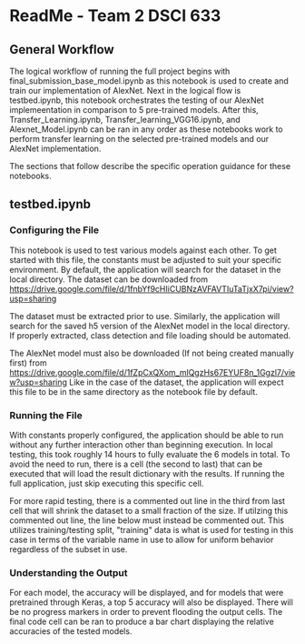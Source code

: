 # ReadMe - Team 2 DSCI 633

## General Workflow 
The logical workflow of running the full project begins with final_submission_base_model.ipynb as this notebook is used to create and train our implementation of AlexNet. Next in the logical flow is testbed.ipynb, this notebook orchestrates the testing of our AlexNet implemeentation in comparison to 5 pre-trained models. After this, Transfer_Learning.ipynb, Transfer_learning_VGG16.ipynb, and Alexnet_Model.ipynb can be ran in any order as these notebooks work to perform transfer learning on the selected pre-trained models and our AlexNet implementation.

The sections that follow describe the specific operation guidance for these notebooks. 

## testbed.ipynb
### Configuring the File
This notebook is used to test various models against each other. To get started with this file, the constants 
must be adjusted to suit your specific environment. By default, the application will search for the dataset 
in the local directory. The dataset can be downloaded from https://drive.google.com/file/d/1fnbYf9cHIiCUBNzAVFAVTIuTaTjxX7pi/view?usp=sharing

The dataset must be extracted prior to use. Similarly, the application will search for the saved h5 version of the AlexNet
model in the local directory. If properly extracted, class detection and file loading should be automated.

The AlexNet model must also be downloaded (If not being created manually first) 
from https://drive.google.com/file/d/1fZpCxQXom_mlQgzHs67EYUF8n_1Ggzl7/view?usp=sharing Like in the case of the 
dataset, the application will expect this file to be in the same directory as the notebook file by default.

### Running the File
With constants properly configured, the application should be able to run without any further interaction other than beginning execution. 
In local testing, this took roughly 14 hours to fully evaluate the 6 models in total. To avoid the need to run, there is a cell (the second to last) that 
can be executed that will load the result dictionary with the results. If running the full application, just skip executing this specific cell. 

For more rapid testing, there is a commented out line in the third from last cell that will shrink the dataset to a small fraction of the size. 
If utilzing this commented out line, the line below must instead be commented out. This utilizes training/testing split, "training" data is
what is used for testing in this case in terms of the variable name in use to allow for uniform behavior regardless of the subset in use.


### Understanding the Output
For each model, the accuracy will be displayed, and for models that were pretrained through Keras, a top 5 accuracy will also be 
displayed. There will be no progress markers in order to prevent flooding the output cells. The final code cell can be ran to 
produce a bar chart displaying the relative accuracies of the tested models. 
